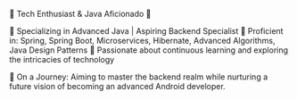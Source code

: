 
🚀 Tech Enthusiast & Java Aficionado 🌟

🔹 Specializing in Advanced Java | Aspiring Backend Specialist 🔹 Proficient in: Spring, Spring Boot, Microservices, Hibernate, Advanced Algorithms, Java Design Patterns 🔹 Passionate about continuous learning and exploring the intricacies of technology

🌱 On a Journey: Aiming to master the backend realm while nurturing a future vision of becoming an advanced Android developer.
<!---
bishalraiganj/bishalraiganj is a ✨ special ✨ repository because its `README.md` (this file) appears on your GitHub profile.
You can click the Preview link to take a look at your changes.
--->
